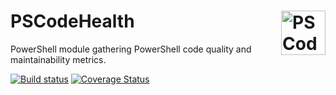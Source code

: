 # PSCodeHealth  <img src= "https://github.com/MathieuBuisson/PSCodeHealth/raw/master/PSCodeHealth/Assets/PSCodeHealthLogo.png" alt="PSCodeHealth Logo" width="71" align="right" style="float: right;"/>
  
  
PowerShell module gathering PowerShell code quality and maintainability metrics.  

[![Build status](https://ci.appveyor.com/api/projects/status/7lns5hedci8hfjm3/branch/master?svg=true)](https://ci.appveyor.com/project/MathieuBuisson/pscodehealth/branch/master) [![Coverage Status](https://coveralls.io/repos/github/MathieuBuisson/PSCodeHealth/badge.svg?branch=master)](https://coveralls.io/github/MathieuBuisson/PSCodeHealth?branch=master)
